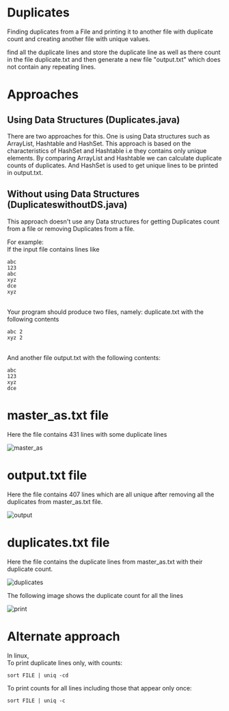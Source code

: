 # Duplicates
Finding duplicates from a File and printing it to another file with duplicate count and creating another file with unique values.<br>

find all the duplicate lines and store the duplicate line as well as there count in the file duplicate.txt and then generate a new file "output.txt" which does not contain any repeating lines. <br>

# Approaches
## Using Data Structures (Duplicates.java)

There are two approaches for this. One is using Data structures such as ArrayList, Hashtable and HashSet. This approach is based on the characteristics of HashSet and Hashtable i.e they contains only unique elements. By comparing ArrayList and Hashtable we can calculate duplicate counts of duplicates. And HashSet is used to get unique lines to be printed in output.txt. <br>

## Without using Data Structures (DuplicateswithoutDS.java)

This approach doesn't use any Data structures for getting Duplicates count from a file or removing Duplicates from a file.

For example: <br>
If the input file contains lines like <br>
```
abc
123
abc
xyz
dce
xyz
```
<br>
Your program should produce two files, namely: duplicate.txt with the following contents <br>

```
abc 2
xyz 2
```
<br>
And another file output.txt with the following contents: <br>

```
abc
123
xyz
dce
```
# master_as.txt file
Here the file contains 431 lines with some duplicate lines

![master_as](https://user-images.githubusercontent.com/20038775/38994941-5d70e2da-4405-11e8-9a09-c2ea02af2cc6.JPG)

# output.txt file
Here the file contains 407 lines which are all unique after removing all the duplicates from master_as.txt file.

![output](https://user-images.githubusercontent.com/20038775/38994947-5e71b02e-4405-11e8-87e1-c626d4ab166b.JPG)

# duplicates.txt file
Here the file contains the duplicate lines from master_as.txt with their duplicate count.

![duplicates](https://user-images.githubusercontent.com/20038775/38995811-634f4d8e-4407-11e8-95ad-d55b2f90f1bc.JPG)

The following image shows the duplicate count for all the lines

![print](https://user-images.githubusercontent.com/20038775/38994949-5f43d1e4-4405-11e8-8f04-e6406aaca297.JPG)

# Alternate approach
In linux, <br>
To print duplicate lines only, with counts:
```
sort FILE | uniq -cd
```
To print counts for all lines including those that appear only once:
```
sort FILE | uniq -c
```



 
